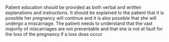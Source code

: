 Patient education should be provided as both verbal and written explanations and instructions. It should be explained to the patient that it is possible her pregnancy will continue and it is also possible that she will undergo a miscarriage. The patient needs to understand that the vast majority of miscarriages are not preventable and that she is not at fault for the loss of the pregnancy if a loss does occur